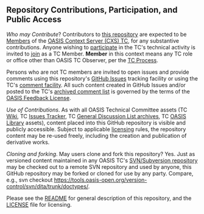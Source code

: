 ## Repository Contributions, Participation, and Public Access

*Who may Contribute*? Contributors to <a href="https://github.com/oasis-tcs/cxs-cdp/">this repository</a> are expected to be <a href="https://www.oasis-open.org/policies-guidelines/oasis-defined-terms-2017-05-26#dMember">Members</a> of the
<a href="https://www.oasis-open.org/committees/cxs/">OASIS Context Server (CXS) TC</a>, for any substantive contributions.  Anyone wishing to <a href="https://www.oasis-open.org/org/faq#committee-participation">participate</a>
in the TC's technical activity is invited to <a href="https://www.oasis-open.org/committees/join">join</a> as a TC Member. **Member** in this context means any TC role or office other than OASIS TC Observer, per the
<a href="https://www.oasis-open.org/policies-guidelines/tc-process#membership">TC Process</a>.</p>

Persons who are not TC members are invited to open issues and provide comments using this repository's <a href="https://github.com/oasis-tcs/cxs-cdp/issues/new">GitHub Issues</a> tracking facility or using the TC's <a href="https://www.oasis-open.org/committees/comments/index.php?wg_abbrev=cxs">comment facility</a>.  All such content created in GitHub Issues and/or posted to the TC's <a href="https://lists.oasis-open.org/archives/cxs-comment/">archived comment list</a> is governed by the terms of the <a href="https://www.oasis-open.org/policies-guidelines/ipr#appendixa">OASIS Feedback License</a>.

*Use of Contributions*. As with all OASIS Technical Committee assets (TC <a href="https://wiki.oasis-open.org/">Wiki</a>, TC <a href="https://issues.oasis-open.org/secure/Dashboard.jspa">Issues Tracker</a>, TC <a href="https://lists.oasis-open.org/archives/">General Discussion List archives</a>, TC <a href="http://docs.oasis-open.org/">OASIS Library</a> assets), content placed into this GitHub repository is visible and publicly accessible.  Subject to applicable <a href="https://github.com/oasis-tcs/cxs-cdp/blob/master/LICENSE.md">licensing</a> rules, the repository content may be re-used freely, including the creation and publication of derivative works.

*Cloning and forking*. May users clone and fork this repository?  Yes. Just as versioned content maintained in any OASIS TC's <a href="https://tools.oasis-open.org/version-control/browse/">SVN/Subversion repository</a> may be checked out to a remote SVN repository and used by anyone, this GitHub repository may be forked or cloned for use by any party.  Compare, e.g., svn checkout https://tools.oasis-open.org/version-control/svn/dita/trunk/doctypes/.

Please see the <a href="https://github.com/oasis-tcs/cxs-cdp/blob/master/README.md">README</a> for general description of this repository, and the <a href="https://github.com/oasis-tcs/cxs-cdp/blob/master/LICENSE.md">LICENSE</a> file for licensing.

